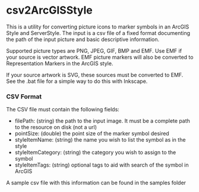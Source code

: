 # csv2ArcGISStyle

This is a utility for converting picture icons to marker symbols in an ArcGIS Style and ServerStyle.  The input is a csv file of a fixed format documenting the path of the input picture and basic descriptive information.

Supported picture types are PNG, JPEG, GIF, BMP and EMF. Use EMF if your source is vector artwork.  EMF picture markers will also be converted to Representation Markers in the ArcGIS style.

If your source artwork is SVG, these sources must be converted to EMF.  See the .bat file for a simple way to do this with Inkscape.

### CSV Format
The CSV file must contain the following fields:
- filePath: (string) the path to the input image.  It must be a complete path to the resource on disk (not a url)
- pointSize: (double) the point size of the marker symbol desired
- styleItemName: (string) the name you wish to list the symbol as in the style
- styleItemCategory: (string) the category you wish to assign to the symbol
- styleItemTags: (string) optional tags to aid with search of the symbol in ArcGIS 

A sample csv file with this information can be found in the samples folder
